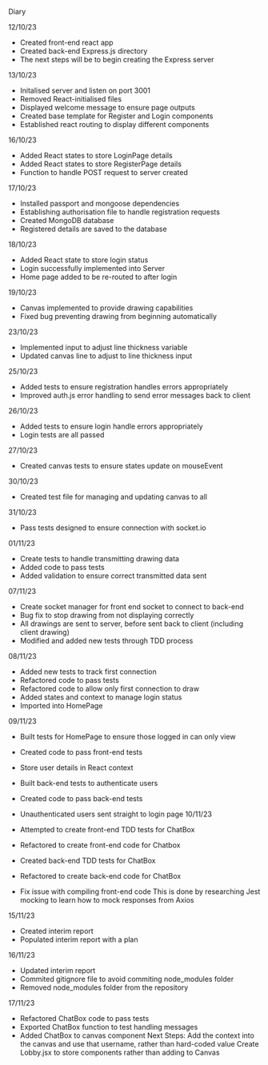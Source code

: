 Diary

12/10/23

- Created front-end react app
- Created back-end Express.js directory
- The next steps will be to begin creating the Express server

13/10/23

- Initalised server and listen on port 3001
- Removed React-initialised files
- Displayed welcome message to ensure page outputs
- Created base template for Register and Login components
- Established react routing to display different components

16/10/23

- Added React states to store LoginPage details
- Added React states to store RegisterPage details
- Function to handle POST request to server created

17/10/23

- Installed passport and mongoose dependencies
- Establishing authorisation file to handle registration requests
- Created MongoDB database
- Registered details are saved to the database

18/10/23

- Added React state to store login status
- Login successfully implemented into Server
- Home page added to be re-routed to after login

19/10/23

- Canvas implemented to provide drawing capabilities
- Fixed bug preventing drawing from beginning automatically

23/10/23

- Implemented input to adjust line thickness variable
- Updated canvas line to adjust to line thickness input

25/10/23

- Added tests to ensure registration handles errors appropriately
- Improved auth.js error handling to send error messages back to client

26/10/23

- Added tests to ensure login handle errors appropriately
- Login tests are all passed

27/10/23

- Created canvas tests to ensure states update on mouseEvent

30/10/23

- Created test file for managing and updating canvas to all

31/10/23

- Pass tests designed to ensure connection with socket.io

01/11/23

- Create tests to handle transmitting drawing data
- Added code to pass tests
- Added validation to ensure correct transmitted data sent

07/11/23

- Create socket manager for front end socket to connect to back-end
- Bug fix to stop drawing from not displaying correctly
- All drawings are sent to server, before sent back to client (including client drawing)
- Modified and added new tests through TDD process

08/11/23

- Added new tests to track first connection
- Refactored code to pass tests
- Refactored code to allow only first connection to draw
- Added states and context to manage login status
- Imported into HomePage

09/11/23

- Built tests for HomePage to ensure those logged in can only view
- Created code to pass front-end tests
- Store user details in React context
- Built back-end tests to authenticate users
- Created code to pass back-end tests
- Unauthenticated users sent straight to login page
10/11/23

- Attempted to create front-end TDD tests for ChatBox
- Refactored to create front-end code for Chatbox
- Created back-end TDD tests for ChatBox
- Refactored to create back-end code for ChatBox
- Fix issue with compiling front-end code
  This is done by researching Jest mocking to learn how to mock responses from Axios

15/11/23

- Created interim report
- Populated interim report with a plan

16/11/23

- Updated interim report
- Commited gitignore file to avoid commiting node_modules folder
- Removed node_modules folder from the repository

17/11/23

- Refactored ChatBox code to pass tests
- Exported ChatBox function to test handling messages
- Added ChatBox to canvas component
Next Steps: 
Add the context into the canvas and use that username, rather than hard-coded value
Create Lobby.jsx to store components rather than adding to Canvas